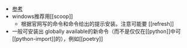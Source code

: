 - [参考](https://github.com/pypa/pipx)
- windows推荐用[[scoop]]
  - 根据官网写的命令和命令给出的提示安装。注意可能要 [[refresh]]
- 一般可安装出 globally available的新命令（而不是仅仅在[[python]]中可[[python-import]]的），例如[[poetry]]